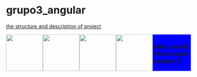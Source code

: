 # grupo3_angular

[the structure and description of project](https://github.com/alansastre/curso-frontend-angular/blob/main/proyectos/Proyectos.md)
<p></p>
<div style="display:flex; justify-content:center"><img src="https://thumbs.dreamstime.com/z/curvy-girl-latina-tattoos-arms-glasses-braid-brown-brunette-woman-indian-big-tshirt-women-fat-nerd-mexican-213287385.jpg" width="100"/>
<img src="https://st3.depositphotos.com/1007566/13175/v/450/depositphotos_131750410-stock-illustration-woman-female-avatar-character.jpg" width="100" />
  <img src="https://img.freepik.com/iconos-gratis/hombre_318-719087.jpg" width="100">
  <img  src="https://cdn1.iconfinder.com/data/icons/avatar-women/512/Avatar-Women_avatar-woman-short-curly-hair-512.png" width="100" />
  <div style="background-color: blue">
    <h3>Hello, world . This is team number 3</h3>
  </div>
  
  </div>
